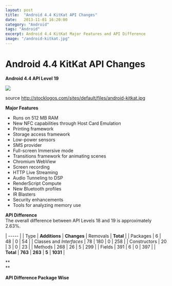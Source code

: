 ```yaml
---
layout: post
title:  "Android 4.4 KitKat API Changes"
date:   2013-11-01 16:20:00
category: "Android"
tags: "Android"
excerpt: Android 4.4 KitKat Major Features and API Difference
image: "/android-kitkat.jpg"
---
```



# Android 4.4 KitKat API Changes

**Android 4.4 API Level 19**


![][1]

source http://stocklogos.com/sites/default/files/android-kitkat.jpg

**Major Features**

* Runs on 512 MB RAM
* New NFC capabilities through Host Card Emulation
* Printing framework
* Storage access framework
* Low-power sensors
* SMS provider
* Full-screen Immersive mode
* Transitions framework for animating scenes
* Chromium WebView
* Screen recording
* HTTP Live Streaming
* Audio Tunneling to DSP
* RenderScript Compute
* New Bluetooth profiles
* IR Blasters
* Security enhancements
* Tools for analyzing memory use
  
**API Difference**  
The overall difference between API Levels 18 and 19 is approximately 2.63%.

| ----- |
| Type | **Additions** | **Changes** | Removals | **Total** |
| Packages | 6 | 48 | 0 | 54 |
| Classes and&nbsp;_Interfaces_ | 78 | 180 | 0 | 258 |
| Constructors | 20 | 3 | 0 | 23 |
| Methods | 268 | 26 | 5 | 299 |
| Fields | 391 | 6 | 0 | 397 |
| **Total** | **763** | **263** | **5** | **1031** |

**  
**

**API Difference Package Wise**  



[1]: http://stocklogos.com/sites/default/files/android-kitkat.jpg
  